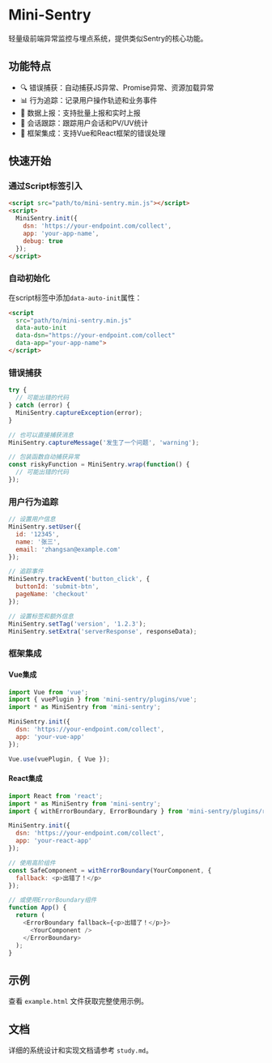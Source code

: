 # Mini-Sentry

轻量级前端异常监控与埋点系统，提供类似Sentry的核心功能。

## 功能特点

- 🔍 错误捕获：自动捕获JS异常、Promise异常、资源加载异常
- 📊 行为追踪：记录用户操作轨迹和业务事件
- 📡 数据上报：支持批量上报和实时上报
- 🔄 会话跟踪：跟踪用户会话和PV/UV统计
- 🧩 框架集成：支持Vue和React框架的错误处理

## 快速开始

### 通过Script标签引入

```html
<script src="path/to/mini-sentry.min.js"></script>
<script>
  MiniSentry.init({
    dsn: 'https://your-endpoint.com/collect',
    app: 'your-app-name',
    debug: true
  });
</script>
```

### 自动初始化

在script标签中添加`data-auto-init`属性：

```html
<script 
  src="path/to/mini-sentry.min.js" 
  data-auto-init 
  data-dsn="https://your-endpoint.com/collect" 
  data-app="your-app-name">
</script>
```

### 错误捕获

```javascript
try {
  // 可能出错的代码
} catch (error) {
  MiniSentry.captureException(error);
}

// 也可以直接捕获消息
MiniSentry.captureMessage('发生了一个问题', 'warning');

// 包装函数自动捕获异常
const riskyFunction = MiniSentry.wrap(function() {
  // 可能出错的代码
});
```

### 用户行为追踪

```javascript
// 设置用户信息
MiniSentry.setUser({
  id: '12345',
  name: '张三',
  email: 'zhangsan@example.com'
});

// 追踪事件
MiniSentry.trackEvent('button_click', {
  buttonId: 'submit-btn',
  pageName: 'checkout'
});

// 设置标签和额外信息
MiniSentry.setTag('version', '1.2.3');
MiniSentry.setExtra('serverResponse', responseData);
```

### 框架集成

#### Vue集成

```javascript
import Vue from 'vue';
import { vuePlugin } from 'mini-sentry/plugins/vue';
import * as MiniSentry from 'mini-sentry';

MiniSentry.init({
  dsn: 'https://your-endpoint.com/collect',
  app: 'your-vue-app'
});

Vue.use(vuePlugin, { Vue });
```

#### React集成

```javascript
import React from 'react';
import * as MiniSentry from 'mini-sentry';
import { withErrorBoundary, ErrorBoundary } from 'mini-sentry/plugins/react';

MiniSentry.init({
  dsn: 'https://your-endpoint.com/collect',
  app: 'your-react-app'
});

// 使用高阶组件
const SafeComponent = withErrorBoundary(YourComponent, {
  fallback: <p>出错了！</p>
});

// 或使用ErrorBoundary组件
function App() {
  return (
    <ErrorBoundary fallback={<p>出错了！</p>}>
      <YourComponent />
    </ErrorBoundary>
  );
}
```

## 示例

查看 `example.html` 文件获取完整使用示例。

## 文档

详细的系统设计和实现文档请参考 `study.md`。 